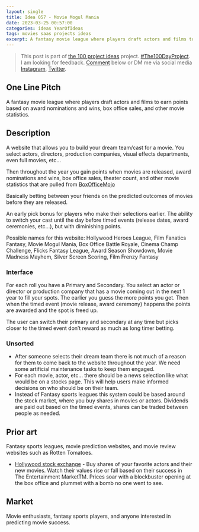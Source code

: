 ```yaml
---
layout: single
title: Idea 057 - Movie Mogul Mania
date: 2023-03-25 00:57:00
categories: ideas YearOfIdeas
tags: movies saas projects ideas
excerpt: A fantasy movie league where players draft actors and films to earn points based on award nominations and wins, box office sales, and other movie statistics
---
```


> This post is part of [the 100 project ideas](/projects/2023-100-ideas/) project. [#The100DayProject](https://www.the100dayproject.org/). I am looking for feedback. <a href='#utterances-comments'>Comment</a> below or DM me via social media <a href="https://instagram.com/funvill" rel="nofollow noopener noreferrer"><i class="fab fa-fw fa-instagram" aria-hidden="true"></i><span class="label">Instagram</span></a>, <a href="https://twitter.com/funvill" rel="nofollow noopener noreferrer"><i class="fab fa-fw fa-twitter" aria-hidden="true"></i><span class="label">Twitter</span></a>.

## One Line Pitch

A fantasy movie league where players draft actors and films to earn points based on award nominations and wins, box office sales, and other movie statistics.

## Description

A website that allows you to build your dream team/cast for a movie. You select actors, directors, production companies, visual effects departments, even full movies, etc…

Then throughout the year you gain points when movies are released, award nominations and wins, box office sales, theater count, and other movie statistics that are pulled from [BoxOfficeMojo](https://www.boxofficemojo.com/)

Basically betting between your friends on the predicted outcomes of movies before they are released.

An early pick bonus for players who make their selections earlier. The ability to switch your cast until the day before timed events (release dates, award ceremonies, etc…), but with diminishing points.

Possible names for this website: Hollywood Heroes League, Film Fanatics Fantasy, Movie Mogul Mania, Box Office Battle Royale, Cinema Champ Challenge, Flicks Fantasy League, Award Season Showdown, Movie Madness Mayhem, Silver Screen Scoring, Film Frenzy Fantasy

### Interface

For each roll you have a Primary and Secondary. You select an actor or director or production company that has a movie coming out in the next 1 year to fill your spots. The earlier you guess the more points you get. Then when the timed event (movie release, award ceremony) happens the points are awarded and the spot is freed up.

The user can switch their primary and secondary at any time but picks closer to the timed event don’t reward as much as long timer betting.

### Unsorted

- After someone selects their dream team there is not much of a reason for them to come back to the website throughout the year. We need some artificial maintenance tasks to keep them engaged. 
- For each movie, actor, etc… there should be a news selection like what would be on a stocks page. This will help users make informed decisions on who should be on their team.
- Instead of Fantasy sports leagues this system could be based around the stock market, where you buy shares in movies or actors. Dividends are paid out based on the timed events, shares can be traded between people as needed.

## Prior art

Fantasy sports leagues, movie prediction websites, and movie review websites such as Rotten Tomatoes.

- [Hollywood stock exchange](https://www.hsx.com/) - Buy shares of your favorite actors and their new movies. Watch their values rise or fall based on their success in The Entertainment MarketTM. Prices soar with a blockbuster opening at the box office and plummet with a bomb no one went to see.

## Market

Movie enthusiasts, fantasy sports players, and anyone interested in predicting movie success.
